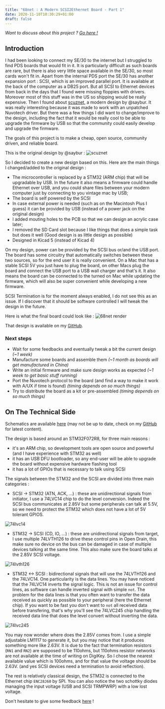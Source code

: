 ```yaml
---
title: "68net : A Modern SCSI2Ethernet Board - Part 1"
date: 2020-11-10T10:30:29+01:00
draft: false
---
```


_Want to discuss about this project ? [Go here !](https://68kmla.org/forums/topic/61287-68net-a-modern-scsi-to-ethernet-board/)_

## Introduction

I had been looking to connect my SE/30 to the internet but I struggled to find PDS boards that would fit in it. It is particularly difficult as such boards are rare, but there is also very little space available in the SE/30, so most cards won't fit in. Apart from the internal PDS port the SE/30 has another expansion port : SCSI, which is an improved parallel port. It is available at the back of the computer as a DB25 port. But all SCSI to Ethernet devices from back in the days that I found were missing floppies with drivers. Moreover most of this stuff was in the US so shipping would be really expensive. Then I found about [scuznet](https://68kmla.org/forums/topic/58413-scsi-to-ethernet-adapter-on-new-hardware/), a modern design by @saybur. It was really interesting because it was made to work with an unpatched Nuvotech driver. But there was a few things I did want to change/improve to the design, including the fact that it would be really cool to be able to upgrade the firmware by USB so that the community could easily develop and upgrade the firmware.

The goals of this project is to make a cheap, open source, community driven, and reliable board.

This is the original design by @saybur :
![scuznet](/img/scuznet.jpg)

So I decided to create a new design based on this. Here are the main things I changed/added to the original design :
 - The microcontroller is replaced by a STM32 (ARM chip) that will be upgradable by USB. In the future it also means a firmware could handle Ethernet over USB, and you could share files between your modern computer just by connecting to you vintage mac by USB;
 - The board is self powered by the SCSI 
 - In case external power is needed (such as on the Macintosh Plus I guess) it can be provided by USB (instead of a power jack on the original design)
 - I added mouting holes to the PCB so that we can design an acrylic case later;
 - I removed the SD Card slot because I like things that does a simple task but does it well (Good design is as little design as possible)
 - Designed in Kicad 5 (instead of Kicad 4)

On my design, power can be provided by the SCSI bus or/and the USB port. The board has some circuitry that automatically switches between these two sources, so for the end user it is really convenient. On a Mac that has a stable SCSI 5V you just have to plug the board, on other Macs plug the board and connect the USB port to a USB wall charger and that's it. It also means the board can be connected to the turned on Mac while updating the firmware, which will also be super convenient while developing a new firmware.

SCSI Termination is for the moment always enabled, I do not see this as an issue. If I discover that it should be software controlled I will tweak the design in the future.

Here is what the final board could look like :
![68net render](/img/68net-render.png)

That design is available on my [GitHub](https://github.com/ronangaillard/68net).

### Next steps

 - Wait for some feedbacks and eventually tweak a bit the current design _(~1 week)_
 - Manufacture some boards and assemble them _(~1 month as boards will get manufactured in China)_
 - Write an initial firmware and make sure design works as expected _(~1 week to get basic stuff running)_
 - Port the Nuvotech protocol to the board (and find a way to make it work with A/UX if time is found) _(timing depends on so much things)_
 - Try to distribute the board as a kit or pre-assembled _(timing depends on so much things)_
  
## On The Technical Side

Schematics are available [here](/68net-schematics-rev-0.pdf) (may not be up to date, check on my [GitHub](https://github.com/ronangaillard/68net) for latest content).

The design is based around an STM32F072R8, for three main reasons :
 - it's an ARM chip, so development tools are open source and powerful (and I have experience with STM32 as well)
 - it has an USB DFU bootloader, so any end-user will be able to upgrade the board without expensive hardware flashing tool
 - it has a lot of GPIOs that is necessary to talk using SCSI

The signals between the STM32 and the SCSI are divided into three main categories : 
 - SCSI -> STM32 (ATN, ACK, ...) : these are unidirectional signals from initiator, I use a 74LVC14 chip to do the level conversion. Indeed the SCSI bus communicates at 2.85V but some peripherals can talk at 5.5V, so we need to protect the STM32 which does not have a lot of 5V tolerant GPIOS.

![74lvc14](/img/68net-74lvc14-small.png)

 - STM32 -> SCSI (CD, IO, ...) : these are unidirectional signals from target, I use multiple 74LVTH126 to drive these control pins in Open Drain, this make sure no device on the bus can be damaged in case of multiple devices talking at the same time. This also make sure the board talks at the 2.85V SCSI voltage.

![74lvth126](/img/68net-74lvth126.png)

- STM32 <-> SCSI : bidirectional signals that will use the 74LVTH126 and the 74LVC14. One particularity is the data lines. You may have noticed that the 74LVC14 inverts the signal logic. This is not an issue for control lines, as software can handle inverted signal with simple `not`. The problem for the data lines is that you often want to transfer the data received as quickly as possible to your peripheral (here the Ethernet chip). If you want to be fast you don't want to `not` all received data before transfering, that's why you'll see the 74LVC245 chip handling the received data line that does the level convert without inverting the data.

![74lvc245](/img/68net-74lvc245.png)

You may now wonder where does the 2.85V comes from. I use a simple adjustable LM1117 to generate it, but you may notice that it produces something more like 2.63V. It is due to the fact that termination resistors (`RN1` and `RN2`) are supposed to be 110ohms, but 110ohms resistor networks are not available at the time of writing on DigiKey. So I chose the nearest available value which is 100ohms, and for that value the voltage should be 2.63V. (and yes SCSI devices need a termination to avoid reflection).

The rest is relatively classical design, the STM32 is connected to the Ethernet chip `ENC28J60` by SPI. You can also notice the two schottky diodes managing the input voltage (USB and SCSI TRMPWRP) with a low lost voltage.

Don't hesitate to give some feedback [here]((https://68kmla.org/forums/topic/61287-68net-a-modern-scsi-to-ethernet-board/)) !